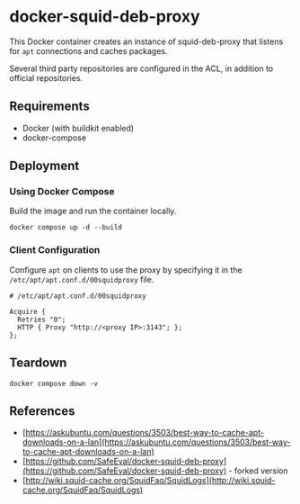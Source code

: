 # docker-squid-deb-proxy

This Docker container creates an instance of squid-deb-proxy that listens
for `apt` connections and caches packages.

Several third party repositories are configured in the ACL, in addition to
official repositories.

## Requirements

* Docker (with buildkit enabled)
* docker-compose

## Deployment

### Using Docker Compose

Build the image and run the container locally.

```shell
docker compose up -d --build
```

### Client Configuration

Configure `apt` on clients to use the proxy by specifying it in the
`/etc/apt/apt.conf.d/00squidproxy` file.

```shell
# /etc/apt/apt.conf.d/00squidproxy

Acquire {
  Retries "0";
  HTTP { Proxy "http://<proxy IP>:3143"; };
};
```

## Teardown

```shell
docker compose down -v
```

## References

* [https://askubuntu.com/questions/3503/best-way-to-cache-apt-downloads-on-a-lan](https://askubuntu.com/questions/3503/best-way-to-cache-apt-downloads-on-a-lan)
* [https://github.com/SafeEval/docker-squid-deb-proxy](https://github.com/SafeEval/docker-squid-deb-proxy) - forked version
* [http://wiki.squid-cache.org/SquidFaq/SquidLogs](http://wiki.squid-cache.org/SquidFaq/SquidLogs)
